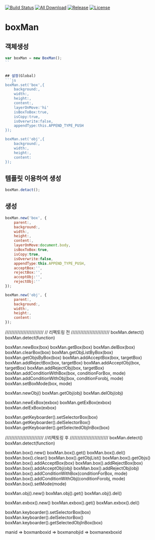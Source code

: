 
[![Build Status](https://travis-ci.org/sj-js/boxman.svg?branch=master)](https://travis-ci.org/sj-js/boxman)
[![All Download](https://img.shields.io/github/downloads/sj-js/boxman/total.svg)](https://github.com/sj-js/boxman/releases)
[![Release](https://img.shields.io/github/release/sj-js/boxman.svg)](https://github.com/sj-js/boxman/releases)
[![License](https://img.shields.io/github/license/sj-js/boxman.svg)](https://github.com/sj-js/boxman/releases)


# boxMan






## 객체생성
```js
var boxMan = new BoxMan();
``


## 설정(Global)
```js
boxMan.set('box',{
	background:,
	width:,
	height:,
	content:,
	layerOnMove:'hi'
    isBoxToBox:true,
    isCopy:true,
    isOverwrite:false,    
    appendType:this.APPEND_TYPE_PUSH
});

boxMan.set('obj',{
	background:,
	width:,
	height:,
	content:
});
```


## 템플릿 이용하여 생성
```js
boxMan.detact();
```



## 생성
```js
boxMan.new('box', {
	parent:,
	background:,
	width:,
	height:,
	content:,
	layerOnMove:document.body,
	isBoxToBox:true,
    isCopy:true,
    isOverwrite:false,
    appendType:this.APPEND_TYPE_PUSH,
	acceptBox:'',
	rejectBox:'',
	acceptObj:'',
	rejectObj:''	
});

boxMan.new('obj', {
	parent:,
	background:,
	width:,
	height:,
	content:
});
```


/////////////////////////
// 리펙토링 전
/////////////////////////
boxMan.detect()
boxMan.detect(function)

boxMan.newBox(box)
boxMan.getBox(box)
boxMan.delBox(box)
boxMan.clearBox(box)
boxMan.getObjListByBox(box)
boxMan.getObjsByBox(box)
boxMan.addAcceptBox(box, targetBox)
boxMan.addRejectBox(box, targetBox)
boxMan.addAcceptObj(box, targetBox)
boxMan.addRejectObj(box, targetBox)
boxMan.addConditionWithBox(box, conditionForBox, mode)
boxMan.addConditionWithObj(box, conditionForobj, mode)
boxMan.setBoxMode(box, mode)

boxMan.newObj()
boxMan.getObj(obj)
boxMan.delObj(obj)

boxMan.newExBox(exbox)
boxMan.getExBox(exbox)
boxMan.delExBox(exbox)

boxMan.getKeyboarder().setSelectorBox(box)
boxMan.getKeyboarder().delSelectorBox()
boxMan.getKeyboarder().getSelectedObjInBox(box)



/////////////////////////
//리펙토링 후
/////////////////////////
boxMan.detect()
boxMan.detect(function)

boxMan.box().new()
boxMan.box().get()
boxMan.box().del()
boxMan.box().clear()
boxMan.box().getObjList()
boxMan.box().getObjs()
boxMan.box().addAcceptBox(box)
boxMan.box().addRejectBox(box)
boxMan.box().addAcceptObj(obj)
boxMan.box().addRejectObj(obj)
boxMan.box().addConditionWithBox(conditionForBox, mode)
boxMan.box().addConditionWithObj(conditionForobj, mode)
boxMan.box().setMode(mode)

boxMan.obj().new()
boxMan.obj().get()
boxMan.obj().del()

boxMan.exbox().new()
boxMan.exbox().get()
boxMan.exbox().del()

boxMan.keyboarder().setSelectorBox(box)
boxMan.keyboarder().delSelectorBox()
boxMan.keyboarder().getSelectedObjInBox(box)

manid 
=> boxmanboxid
=> boxmanobjid
=> boxmanexboxid

